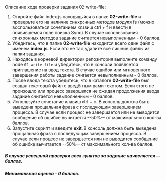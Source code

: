 Описание хода проверки задания 02-write-file:

1. Откройте файл index.js находящийся в папке **02-write-file** и проверьте его на наличие синхронных методов модуля fs (можно воспользоваться сочетанием клавиш ctrl + f и ввести в появившемся поле поиска Sync). В случае использования синхронных методов задание считается невыполненным - 0 баллов.
2. Убедитесь, что в папке **02-write-file** находится всего один файл с именем **index.js**. Если это не так, удалите всё лишние файлы из папки задания.
3. Находясь в корневой директории репозитория выполните команду node ```02-write-file``` и убедитесь, что в консоли появляется приглашение на ввод текста. В случае ошибок или мгновенного завершения работы задание считается невыполненным - 0 баллов.
4. После ввода текста убедитесь, что в каталоге **02-write-file** был создан текстовый файл с введённым вами текстом. Если этого не произошло или процесс завершился не ожидая продолжения ввода задание считается невыполненным - 0 баллов.
5. Используйте сочетание клавиш ctrl + c. В консоль должна быть выведена прощальная фраза с последующим завершением процесса. В случае если процесс не завершается или не выводится сообщение об ошибке вычитается --50%-- от максимального кол-ва баллов.
6. Запустите скрипт и введите **exit**. В консоль должна быть выведена прощальная фраза с последующим завершением процесса. В случае если процесс не завершается или не выводится сообщение об ошибке вычитается --50%-- от максимального кол-ва баллов.

##### В случае успешной проверки всех пунктов за задание начисляется -- баллов.
##### Минимальная оценка - 0 баллов.